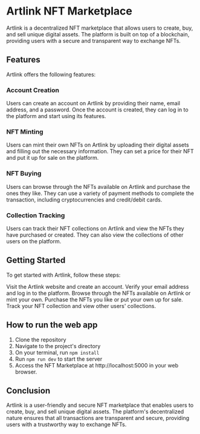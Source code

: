 # Artlink NFT Marketplace
Artlink is a decentralized NFT marketplace that allows users to create, buy, and sell unique digital assets. The platform is built on top of a blockchain, providing users with a secure and transparent way to exchange NFTs.

## Features
Artlink offers the following features:

### Account Creation
Users can create an account on Artlink by providing their name, email address, and a password. Once the account is created, they can log in to the platform and start using its features.

### NFT Minting
Users can mint their own NFTs on Artlink by uploading their digital assets and filling out the necessary information. They can set a price for their NFT and put it up for sale on the platform.

### NFT Buying
Users can browse through the NFTs available on Artlink and purchase the ones they like. They can use a variety of payment methods to complete the transaction, including cryptocurrencies and credit/debit cards.

### Collection Tracking
Users can track their NFT collections on Artlink and view the NFTs they have purchased or created. They can also view the collections of other users on the platform.

## Getting Started
To get started with Artlink, follow these steps:

Visit the Artlink website and create an account.
Verify your email address and log in to the platform.
Browse through the NFTs available on Artlink or mint your own.
Purchase the NFTs you like or put your own up for sale.
Track your NFT collection and view other users' collections.

## How to run the web app
1. Clone the repository
2. Navigate to the project's directory
3. On your terminal, run ```npm install```
4. Run ```npm run dev``` to start the server
5. Access the NFT Marketplace at http://localhost:5000 in your web browser.

## Conclusion
Artlink is a user-friendly and secure NFT marketplace that enables users to create, buy, and sell unique digital assets. The platform's decentralized nature ensures that all transactions are transparent and secure, providing users with a trustworthy way to exchange NFTs.
